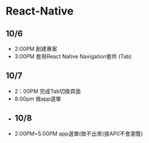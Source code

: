 # React-Native
## 10/6
* 2:00PM 創建專案
* 3:00PM 套用React Native Navigation套件 (Tab)
## 10/7
* 2：00PM 完成Tab切換頁面
* 8:00pm 做app選單
* ## 10/8
* 2:00PM~5:00PM app選單(做不出來)接API(不會瀏覽)
